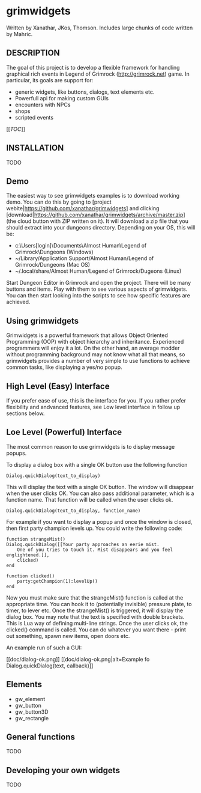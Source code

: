 grimwidgets
===========

Written by Xanathar, JKos, Thomson. Includes large chunks of
code written by Mahric.

## DESCRIPTION

The goal of this project is to develop a flexible framework
for handling graphical rich events in Legend of Grimrock
(http://grimrock.net) game. In particular, its goals are
support for:

- generic widgets, like buttons, dialogs, text elements etc.
- Powerfull api for making custom GUIs
- encounters with NPCs
- shops
- scripted events

[[_TOC_]]

## INSTALLATION

TODO

## Demo
The easiest way to see grimwidgets examples is to download working demo.
You can do this by going to [project webite|https://github.com/xanathar/grimwidgets]
and clicking [download|https://github.com/xanathar/grimwidgets/archive/master.zip] 
(the cloud button with ZIP written on it). It will download a zip file
that you should extract into your dungeons directory. Depending on your OS,
this will be:

- c:\Users\[login]\Documents\Almost Human\Legend of Grimrock\Dungeons (Windows)
- ~/Library/Application Support/Almost Human/Legend of Grimrock/Dungeons (Mac OS)
- ~/.local/share/Almost Human/Legend of Grimrock/Dugeons (Linux)

Start Dungeon Editor in Grimrock and open the project. There will be many buttons
and items. Play with them to see various aspects of grimwidgets. You can then
start looking into the scripts to see how specific features are achieved.

## Using grimwidgets

Grimwidgets is a powerful framework that allows Object Oriented
Programming (OOP) with object hierarchy and inheritance. Experienced
programmers will enjoy it a lot. On the other hand, an average modder
without programming background may not know what all that means, so
grimwidgets provides a number of very simple to use functions to achieve
common tasks, like displaying a yes/no popup.

## High Level (Easy) Interface
If you prefer ease of use, this is the interface for you. If you rather
prefer flexibility and andvanced features, see Low level interface in 
follow up sections below.


## Loe Level (Powerful) Interface
The most common reason to use grimwidgets is to display message popups.

To display a dialog box with a single OK button use the following function

    Dialog.quickDialog(text_to_display)

This will display the text with a single OK button. The window will disappear
when the user clicks OK. You can also pass additional parameter, which is a
function name. That function will be called when the user clicks ok.

    Dialog.quickDialog(text_to_display, function_name)

For example if you want to display a popup and once the window is closed, then
first party champion levels up. You could write the following code:

    function strangeMist()
	Dialog.quickDialog([[Your party approaches an eerie mist.
        One of you tries to touch it. Mist disappears and you feel englightened.]],
        clicked)
    end

    function clicked()
        party:getChampion(1):levelUp()
    end

Now you must make sure that the strangeMist() function is called at the appropriate
time. You can hook it to (potentially invisible) pressure plate, to timer, to
lever etc. Once the strangeMist() is triggered, it will display the dialog box.
You may note that the text is specified with double brackets. This is Lua way of 
defining multi-line strings. Once the user clicks ok, the clicked() command is called.
You can do whatever you want there - print out something, spawn new items, open doors
etc.

An example run of such a GUI:

[[doc/dialog-ok.png]]
[[doc/dialog-ok.png|alt=Example fo Dialog.quickDialog(text, callback)]]


## Elements

- gw_element
- gw_button
- gw_button3D
- gw_rectangle

## General functions

TODO

## Developing your own widgets

TODO
